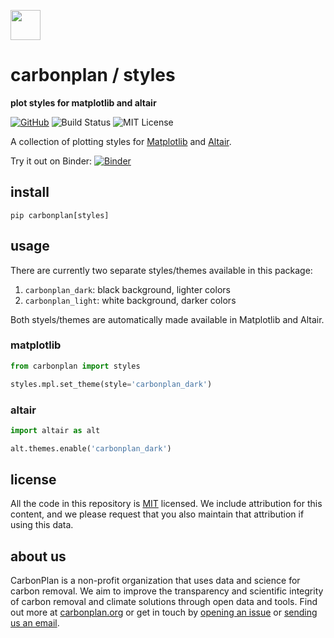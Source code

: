 <img
  src='https://carbonplan-assets.s3.amazonaws.com/monogram/dark-small.png'
  height='48'
/>

# carbonplan / styles

**plot styles for matplotlib and altair**

[![GitHub][github-badge]][github]
![Build Status][]
![MIT License][]

[github]: https://github.com/carbonplan/styles
[github-badge]: https://flat.badgen.net/badge/-/github?icon=github&label
[build status]: https://flat.badgen.net/github/checks/carbonplan/styles
[mit license]: https://flat.badgen.net/badge/license/MIT/blue

A collection of plotting styles for [Matplotlib](https://matplotlib.org/) and [Altair](https://altair-viz.github.io/).

Try it out on Binder:
[![Binder](https://mybinder.org/badge_logo.svg)](https://mybinder.org/v2/gh/jhamman/carbonplan-styles/master?urlpath=lab)

## install

```shell
pip carbonplan[styles]
```

## usage

There are currently two separate styles/themes available in this package:

1. `carbonplan_dark`: black background, lighter colors
2. `carbonplan_light`: white background, darker colors

Both styels/themes are automatically made available in Matplotlib and Altair.

### matplotlib

```python
from carbonplan import styles

styles.mpl.set_theme(style='carbonplan_dark')
```

### altair

```python
import altair as alt

alt.themes.enable('carbonplan_dark')
```

## license

All the code in this repository is [MIT](https://choosealicense.com/licenses/mit/) licensed. We include attribution for this content, and we please request that you also maintain that attribution if using this data.

## about us

CarbonPlan is a non-profit organization that uses data and science for carbon removal. We aim to improve the transparency and scientific integrity of carbon removal and climate solutions through open data and tools. Find out more at [carbonplan.org](https://carbonplan.org/) or get in touch by [opening an issue](https://github.com/carbonplan/styles/issues/new) or [sending us an email](mailto:hello@carbonplan.org).
